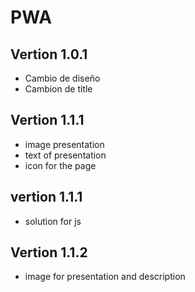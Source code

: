 # PWA

## Vertion 1.0.1

- Cambio de diseño
- Cambion de title

## Vertion 1.1.1

- image presentation
- text of presentation
- icon for the page

## vertion 1.1.1

- solution for js

## Vertion 1.1.2

- image for presentation and description